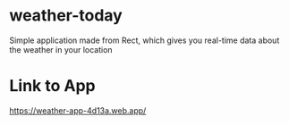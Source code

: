 # weather-today
Simple application made from Rect, which gives you real-time data about the weather in your location

# Link to App
https://weather-app-4d13a.web.app/
